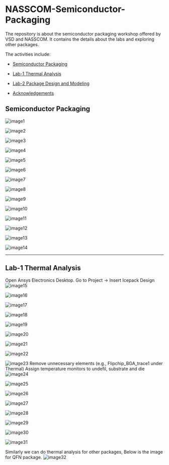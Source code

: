 # NASSCOM-Semiconductor-Packaging
The repository is about the semiconductor packaging workshop offered by VSD and NASSCOM.
It contains the details about the labs and exploring other packages.


The activities include:
<div class="toc">
  <ul>
    <li><a href="#header-1">Semiconductor Packaging</a></li>
  </ul>
</div>  

<div class="toc">
  <ul>
    <li><a href="#header-2">Lab-1 Thermal Analysis</a></li>
  </ul>
</div>  

<div class="toc">
  <ul>
    <li><a href="#header-3">Lab-2 Package Design and Modeling</a></li>
  </ul>
</div>  

<div class="toc">
  <ul>
    <li><a href="#header-6">Acknowledgements</a></li>
  </ul>
</div>  


## <h2 id="header-1">Semiconductor Packaging</h2>

![image1](https://github.com/user-attachments/assets/7e5e9292-ca7c-408b-bb15-689e49ecf89f)

![image2](https://github.com/user-attachments/assets/cbe4ecca-76da-4edf-ba62-a27939809a12)

![image3](https://github.com/user-attachments/assets/ccf83158-bd49-4e6c-9516-6e2d921155bb)

![image4](https://github.com/user-attachments/assets/53b01a0d-780e-4d3a-ac7d-aad4da460c04)

![image5](https://github.com/user-attachments/assets/ee8bdb43-80c6-4162-9e63-861bf12503fd)

![image6](https://github.com/user-attachments/assets/ce4be847-d1be-4866-8336-a77c43e33bdb)

![image7](https://github.com/user-attachments/assets/4860aaff-7e1f-4942-8ebf-fd03ec3b6e32)

![image8](https://github.com/user-attachments/assets/ce924e9c-742a-435b-84c0-f85df99802b2)

![image9](https://github.com/user-attachments/assets/44b58333-e686-4d6a-8901-de239873be07)

![image10](https://github.com/user-attachments/assets/18f589ff-fb02-4748-ae93-abb5da4ce45c)

![image11](https://github.com/user-attachments/assets/32e0454d-040c-4cfb-89b1-10c48476e6f5)

![image12](https://github.com/user-attachments/assets/be225f4a-4d86-4085-a066-cf679496ce22)

![image13](https://github.com/user-attachments/assets/a7e43718-0866-43ca-8634-ad88a505b055)

![image14](https://github.com/user-attachments/assets/ae0f45c1-cb84-441f-a9b7-46ddbbf79818)



---------------------------------------------------------------------------------------------------------------------------
## <h2 id="header-2">Lab-1 Thermal Analysis</h2>


Open Ansys Electronics Desktop. Go to Project -> Insert Icepack Design
![image15](https://github.com/user-attachments/assets/894e8182-10fd-4b15-911a-30880c901f67)


![image16](https://github.com/user-attachments/assets/0cd945d1-109f-4a80-94f2-7813d385b0d3)

![image17](https://github.com/user-attachments/assets/aac7707e-f23f-47a0-a9f8-c6f4ec2ccc7f)

![image18](https://github.com/user-attachments/assets/e5d8563c-f988-4d23-9de0-eb3abcfe6002)

![image19](https://github.com/user-attachments/assets/86171dae-dee3-4260-97cb-013c9e2d4c74)

![image20](https://github.com/user-attachments/assets/cba1cae6-e214-4b99-8569-e026919293f8)

![image21](https://github.com/user-attachments/assets/03773c00-83ee-44bc-a785-bf9fe0fb4fa0)

![image22](https://github.com/user-attachments/assets/807bdf49-70d2-4cde-990d-c22395b71726)

![image23](https://github.com/user-attachments/assets/3cea8145-f189-44c1-b208-f5a6c386309a)
Remove unnecessary elements (e.g., Flipchip_BGA_trace1 under Thermal)
Assign temperature monitors to undefil, substrate and die
![image24](https://github.com/user-attachments/assets/0c482ed4-1a14-4a54-987e-d481b32c4d01)

![image25](https://github.com/user-attachments/assets/71a91b86-2e14-4eb4-9f6f-7fca335133ec)

![image26](https://github.com/user-attachments/assets/e26d8d81-3a42-4074-af89-4ee2062ce61b)

![image27](https://github.com/user-attachments/assets/60d6f9cb-19ed-440d-8671-44e0f6f01d3b)

![image28](https://github.com/user-attachments/assets/3e7b3898-3499-4d73-9099-d4fe704b6708)

![image29](https://github.com/user-attachments/assets/32338dfc-1397-4c8c-bec8-9d60ce989cbb)

![image30](https://github.com/user-attachments/assets/11608af7-a7f5-4dd5-8730-c825c069c887)

![image31](https://github.com/user-attachments/assets/4a79e499-7936-4b54-a7eb-1d391cfd24f3)

Similarly we can do thermal analysis for other packages, Below is the image for QFN package.
![image32](https://github.com/user-attachments/assets/3f5a3a32-2825-41f0-9297-0999976d2203)

